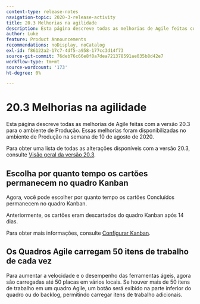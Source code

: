 ```yaml
---
content-type: release-notes
navigation-topic: 2020-3-release-activity
title: 20.3 Melhorias na agilidade
description: Esta página descreve todas as melhorias de Agile feitas com a versão 20.3 para o ambiente de Produção. Essas melhorias foram disponibilizadas no ambiente de Produção na semana de 10 de agosto de 2020.
author: Luke
feature: Product Announcements
recommendations: noDisplay, noCatalog
exl-id: f86122a2-17c7-4df5-a958-177cc3d14f73
source-git-commit: 76deb76c66e8f8a7dea721378591ae035b8d42e7
workflow-type: tm+mt
source-wordcount: '173'
ht-degree: 0%

---
```


# 20.3 Melhorias na agilidade

Esta página descreve todas as melhorias de Agile feitas com a versão 20.3 para o ambiente de Produção. Essas melhorias foram disponibilizadas no ambiente de Produção na semana de 10 de agosto de 2020.

Para obter uma lista de todas as alterações disponíveis com a versão 20.3, consulte [Visão geral da versão 20.3](../../../product-announcements/product-releases/20.3-release-activity/20.3-release-overview.md).

## Escolha por quanto tempo os cartões permanecem no quadro Kanban

Agora, você pode escolher por quanto tempo os cartões Concluídos permanecem no quadro Kanban.

Anteriormente, os cartões eram descartados do quadro Kanban após 14 dias.

Para obter mais informações, consulte [Configurar Kanban](../../../agile/get-started-with-agile-in-workfront/configure-kanban.md).

## Os Quadros Agile carregam 50 itens de trabalho de cada vez

Para aumentar a velocidade e o desempenho das ferramentas ágeis, agora são carregadas até 50 placas em vários locais. Se houver mais de 50 itens de trabalho em um quadro Agile, um botão será exibido na parte inferior do quadro ou do backlog, permitindo carregar itens de trabalho adicionais.
